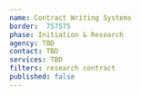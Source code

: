 ```yaml
---
name: Contract Writing Systems
border:  757575
phase: Initiation & Research
agency: TBD
contact: TBD
services: TBD
filters: research contract
published: false
---
```


